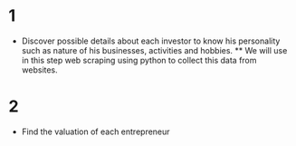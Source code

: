 # 1 
- Discover possible details about each investor to know his personality such as nature of his businesses, activities and hobbies.
** We will use in this step web scraping using python to collect this data from websites.
# 2
- Find the valuation of each entrepreneur
